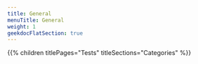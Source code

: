 ```yaml
---
title: General
menuTitle: General
weight: 1 
geekdocFlatSection: true
---
```


{{% children titlePages="Tests" titleSections="Categories" %}}
